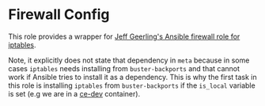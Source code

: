 # Firewall Config
This role provides a wrapper for [Jeff Geerling's Ansible firewall role for iptables](https://github.com/geerlingguy/ansible-role-firewall/).

Note, it explicitly does not state that dependency in `meta` because in some cases `iptables` needs installing from `buster-backports` and that cannot work if Ansible tries to install it as a dependency. This is why the first task in this role is installing `iptables` from `buster-backports` if the `is_local` variable is set (e.g we are in a [ce-dev](https://github.com/codeenigma/ce-dev/) container).

<!--TOC-->
<!--ENDTOC-->

<!--ROLEVARS-->
<!--ENDROLEVARS-->
